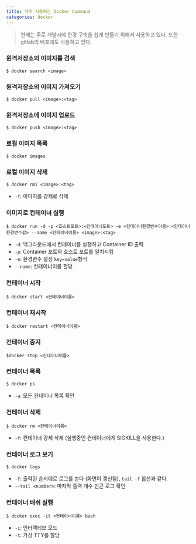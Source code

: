 ```yaml
---
title: 자주 사용하는 Docker Command
categories: docker
---
```


> 현재는 주로 개발시에 한경 구축을 쉽게 만들기 위해서 사용하고 있다. 또한 gitlab의 배포에도 사용하고 있다.

### 원격저장소의 이미지를 검색
```
$ docker search <image>
```

### 원격저장소의 이미지 가져오기
```
$ docker pull <image>:<tag>
```

### 원격저장소에 이미지 업로드
```
$ docker push <image>:<tag>
```

### 로컬 이미지 목록
```
$ docker images
```

### 로컬 이미지 삭제
```
$ docker rmi <image>:<tag>
```
- `-f`: 이미지를 강제로 삭제

### 이미지로 컨테이너 실행
```
$ docker run -d -p <호스트포트>:<컨테이너포트> -e <컨테이너환경변수이름>:<컨테이너환경변수값> --name <컨테이너이름> <image>:<tag>
```
- `-d`: 백그라운드에서 컨테이너를 실행하고 Container ID 출력
- `-p`: Container 포트와 호스트 포트를 일치시킴
- `-e`: 환경변수 설정 `key=value`형식
- `--name`: 컨테이너이름 할당

### 컨테이너 시작
```
$ docker start <컨테이너이름>
```
### 컨테이너 재시작
```
$ docker restart <컨테이너이름>
```

### 컨테이너 중지
```
$docker stop <컨테이너이름>
```

### 컨테이너 목록
```
$ docker ps
```
- `-a`: 모든 컨테이너 목록 확인
    
### 컨테이너 삭제
```
$ docker rm <컨테이너이름>
```
- `-f`: 컨테이너 강제 삭제 (실행중인 컨테이너에게 SIGKILL을 사용한다.)
    
### 컨테이너 로그 보기
```
$ docker logs
```
- `-f`: 출력된 순서데로 로그를 본다 (화면이 갱신됨), `tail -f` 옵션과 같다.
- `--tail <number>`: 마지막 출력 개수 만큰 로그 확인 

### 컨테이너 배쉬 실행
```
$ docker exec -it <컨테이너이름> bash
```
- `-i`: 인터렉티브 모드
- `-t`: 가상 TTY를 할당
